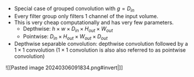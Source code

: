 - Special case of grouped convolution with $g=D_{in}$ 
- Every filter group only filters 1 channel of the input volume. 
- This is very cheap computationally and has very few parameters. 
	- Depthwise: $h \times w \times D_{in} \times H_{out} \times W_{out}$
	- Pointwise: $D_{in} \times H_{out} \times W_{out} \times D_{out}$
- Depthwise separable convolution: depthwise convolution followed by a $1\times 1$ convolution ($1\times 1$ convolution is also also referred to as pointwise convolution)

![[Pasted image 20240306091834.png#invert|]]